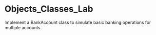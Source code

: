 # Objects_Classes_Lab
Implement a BankAccount class to simulate basic banking operations for multiple accounts.
